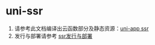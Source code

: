 # uni-ssr

1. 请参考此文档编译出云函数部分及静态资源：[uni-app ssr](https://uniapp.dcloud.net.cn/ssr)
2. 发行与部署请参考 [ssr发行与部署](https://uniapp.dcloud.net.cn/collocation/ssr?id=distribute)
